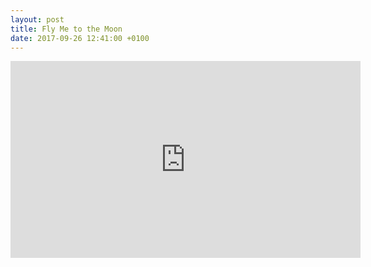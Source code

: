 ```yaml
---
layout: post
title: Fly Me to the Moon
date: 2017-09-26 12:41:00 +0100
---
```

<iframe width="560" height="315" src="https://www.youtube.com/embed/6HoSdUmIgAE" frameborder="0" allowfullscreen></iframe>